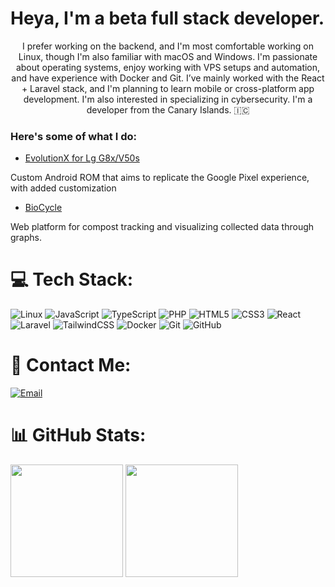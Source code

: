 # Heya, I'm a beta full stack developer.

<div align="center">
I prefer working on the backend, and I'm most comfortable working on Linux, though I'm also familiar with macOS and Windows. I'm passionate about operating systems, enjoy working with VPS setups and automation, and have experience with Docker and Git. I’ve mainly worked with the  React + Laravel stack, and I'm planning to learn mobile or cross-platform app development. I'm also interested in specializing in cybersecurity. I'm a developer from the Canary Islands. 🇮🇨
</div>

### Here's some of what I do:

- [EvolutionX for Lg G8x/V50s](https://github.com/Icesito68/Evolution-X-Lg-G8x)

Custom Android ROM that aims to replicate the Google Pixel experience, with added customization

- [BioCycle](https://biocycle.informaticamajada.es/)

Web platform for compost tracking and visualizing collected data through graphs.

<!-- - Want to see more? Check out the rest of my [portfolio](enlace)! -->


# 💻 Tech Stack:


![Linux](https://img.shields.io/badge/Linux-FCC624?style=for-the-badge&logo=linux&logoColor=black)
![JavaScript](https://img.shields.io/badge/JavaScript-F7DF1E?style=for-the-badge&logo=javascript&logoColor=black)
![TypeScript](https://img.shields.io/badge/TypeScript-007ACC?style=for-the-badge&logo=typescript&logoColor=white)
![PHP](https://img.shields.io/badge/PHP-777BB4?style=for-the-badge&logo=php&logoColor=white)
![HTML5](https://img.shields.io/badge/HTML5-E34F26?style=for-the-badge&logo=html5&logoColor=white)
![CSS3](https://img.shields.io/badge/CSS3-1572B6?style=for-the-badge&logo=css3&logoColor=white)
![React](https://img.shields.io/badge/React-20232A?style=for-the-badge&logo=react&logoColor=61DAFB)
![Laravel](https://img.shields.io/badge/Laravel-F55247?style=for-the-badge&logo=laravel&logoColor=white)
![TailwindCSS](https://img.shields.io/badge/TailwindCSS-06B6D4?style=for-the-badge&logo=tailwindcss&logoColor=white)
![Docker](https://img.shields.io/badge/Docker-2496ED?style=for-the-badge&logo=docker&logoColor=white)
![Git](https://img.shields.io/badge/Git-F05032?style=for-the-badge&logo=git&logoColor=white)
![GitHub](https://img.shields.io/badge/GitHub-181717?style=for-the-badge&logo=github&logoColor=white)





<!-- <img src="https://cdn.jsdelivr.net/gh/devicons/devicon/icons/apple/apple-original.svg" alt="macOS" width="40" height="40" style="background-color:rgba(255,255,255,0.8); padding:6px; border-radius:8px;"/> -->

# 📩 Contact Me:
<p align="left">
  <a href="mailto:elvisdev68@gmail.com" target="_blank">
    <img src="https://img.shields.io/badge/Email-D14836?style=for-the-badge&logo=gmail&logoColor=white" alt="Email"/>
  </a>
</p>

# 📊 GitHub Stats:
<p align="left">
  <img src="https://github-readme-stats.vercel.app/api?username=Icesito68&theme=transparent&hide_border=true&include_all_commits=false&count_private=false" height="180"/>
  <img src="https://github-readme-stats.vercel.app/api/top-langs/?username=Icesito68&theme=transparent&hide_border=true&include_all_commits=false&count_private=false&layout=compact" height="180"/>
</p>



<!-- Proudly created with GPRM ( https://gprm.itsvg.in ) -->
